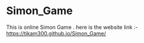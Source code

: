 # Simon_Game
This is online Simon Game .
here is the website link :- https://tikam300.github.io/Simon_Game/

